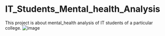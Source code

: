 # IT_Students_Mental_health_Analysis
This project is about mental_health analysis of IT students of a particular college.
![image](https://github.com/user-attachments/assets/0c7ebc4b-f647-4710-b661-fb6753877a30)
